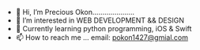 - 👋 Hi, I’m Precious Okon.....................
- 👀 I’m interested in WEB DEVELOPMENT && DESIGN
- 🌱 Currently learning python programming, iOS & Swift
- 📫 How to reach me ... email: pokon1427@gmial.com

<!---
jaeleen/jaeleen is a ✨ special ✨ repository because its `README.md` (this file) appears on your GitHub profile.
You can click the Preview link to take a look at your changes.
--->
